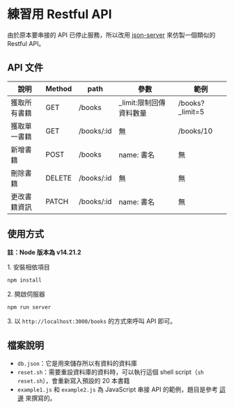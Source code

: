 # 練習用 Restful API

由於原本要串接的 API 已停止服務，所以改用 [json-server](https://github.com/typicode/json-server) 來仿製一個類似的 Restful API。

## API 文件

| 說明         | Method | path       | 參數                     | 範例             |
| ------------ | ------ | ---------- | ------------------------ | ---------------- |
| 獲取所有書籍 | GET    | /books     | \_limit:限制回傳資料數量 | /books?\_limit=5 |
| 獲取單一書籍 | GET    | /books/:id | 無                       | /books/10        |
| 新增書籍     | POST   | /books     | name: 書名               | 無               |
| 刪除書籍     | DELETE | /books/:id | 無                       | 無               |
| 更改書籍資訊 | PATCH  | /books/:id | name: 書名               | 無               |

## 使用方式

**註：Node 版本為 v14.21.2**

1\. 安裝相依項目

```bash
npm install
```

2\. 開啟伺服器

```
npm run server
```

3\. 以 `http://localhost:3000/books` 的方式來呼叫 API 即可。

## 檔案說明

- `db.json`：它是用來儲存所以有資料的資料庫
- `reset.sh`：需要重設資料庫的資料時，可以執行這個 shell script（`sh reset.sh`），會重新寫入預設的 20 本書籍
- `example1.js` 和 `example2.js` 為 JavaScript 串接 API 的範例，題目是參考 [這邊](https://github.com/Lidemy/mentor-program-5th/tree/master/homeworks/week4) 來撰寫的。
